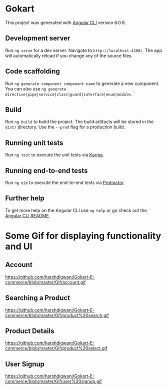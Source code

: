 # Gokart

This project was generated with [Angular CLI](https://github.com/angular/angular-cli) version 6.0.8.

## Development server

Run `ng serve` for a dev server. Navigate to `http://localhost:4200/`. The app will automatically reload if you change any of the source files.

## Code scaffolding

Run `ng generate component component-name` to generate a new component. You can also use `ng generate directive|pipe|service|class|guard|interface|enum|module`.

## Build

Run `ng build` to build the project. The build artifacts will be stored in the `dist/` directory. Use the `--prod` flag for a production build.

## Running unit tests

Run `ng test` to execute the unit tests via [Karma](https://karma-runner.github.io).

## Running end-to-end tests

Run `ng e2e` to execute the end-to-end tests via [Protractor](http://www.protractortest.org/).

## Further help

To get more help on the Angular CLI use `ng help` or go check out the [Angular CLI README](https://github.com/angular/angular-cli/blob/master/README.md).

# Some Gif for displaying functionality and UI

## Account
https://github.com/harshdigwani/Gokart-E-commerce/blob/master/Gif/account.gif

## Searching a Product
https://github.com/harshdigwani/Gokart-E-commerce/blob/master/Gif/product%20search.gif

## Product Details
https://github.com/harshdigwani/Gokart-E-commerce/blob/master/Gif/product%20select.gif

## User Signup
https://github.com/harshdigwani/Gokart-E-commerce/blob/master/Gif/user%20signup.gif
